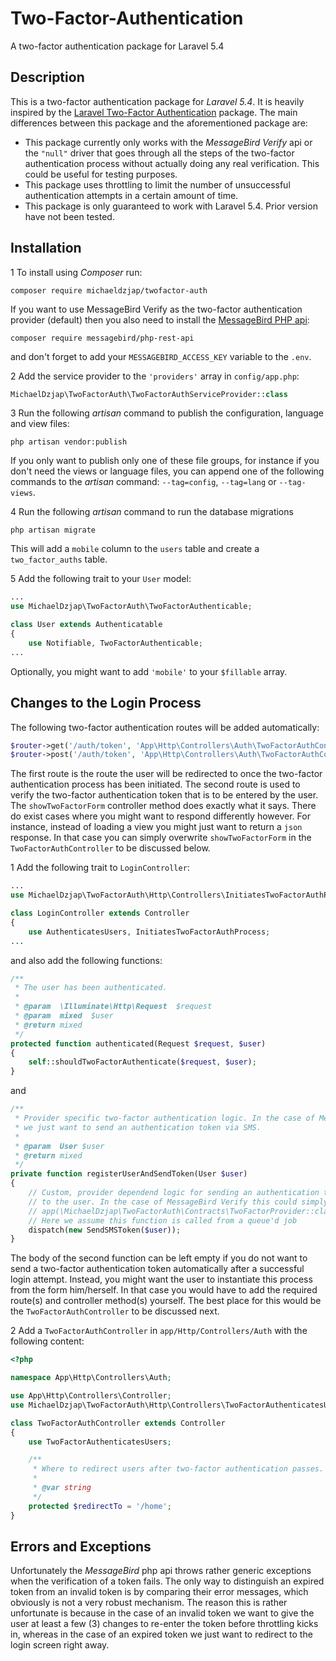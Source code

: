 # Two-Factor-Authentication
A two-factor authentication package for Laravel 5.4

## Description
This is a two-factor authentication package for *Laravel 5.4*. It is heavily inspired by the [Laravel Two-Factor Authentication](https://github.com/srmklive/laravel-twofactor-authentication) package. The main differences between this package and the aforementioned package are:

- This package currently only works with the *MessageBird Verify* api or the `"null"` driver that goes through all the steps of the two-factor authentication process without actually doing any real verification. This could be useful for testing purposes.
- This package uses throttling to limit the number of unsuccessful authentication attempts in a certain amount of time.
- This package is only guaranteed to work with Laravel 5.4. Prior version have not been tested.

## Installation
1 To install using *Composer* run:
```
composer require michaeldzjap/twofactor-auth
```
If you want to use MessageBird Verify as the two-factor authentication provider (default) then you also need to install the [MessageBird PHP api](https://github.com/messagebird/php-rest-api):
```
composer require messagebird/php-rest-api
```
and don't forget to add your `MESSAGEBIRD_ACCESS_KEY` variable to the `.env`.

2 Add the service provider to the `'providers'` array in `config/app.php`:
```php
MichaelDzjap\TwoFactorAuth\TwoFactorAuthServiceProvider::class
```
3 Run the following *artisan* command to publish the configuration, language and view files:
```
php artisan vendor:publish
```
If you only want to publish only one of these file groups, for instance if you don't need the views or language files, you can append one of the following commands to the *artisan* command: `--tag=config`, `--tag=lang` or `--tag-views`.

4 Run the following *artisan* command to run the database migrations
```
php artisan migrate
```
This will add a `mobile` column to the `users` table and create a `two_factor_auths` table.

5 Add the following trait to your `User` model:
```php
...
use MichaelDzjap\TwoFactorAuth\TwoFactorAuthenticable;

class User extends Authenticatable
{
    use Notifiable, TwoFactorAuthenticable;
...
```
Optionally, you might want to add `'mobile'` to your `$fillable` array.

## Changes to the Login Process
The following two-factor authentication routes will be added automatically:
```php
$router->get('/auth/token', 'App\Http\Controllers\Auth\TwoFactorAuthController@showTwoFactorForm')->name('auth.token');
$router->post('/auth/token', 'App\Http\Controllers\Auth\TwoFactorAuthController@verifyToken');
```
The first route is the route the user will be redirected to once the two-factor authentication process has been initiated. The second route is used to verify the two-factor authentication token that is to be entered by the user. The `showTwoFactorForm` controller method does exactly what it says. There do exist cases where you might want to respond differently however. For instance, instead of loading a view you might just want to return a `json` response. In that case you can simply overwrite `showTwoFactorForm` in the `TwoFactorAuthController` to be discussed below.

1 Add the following trait to `LoginController`:
```php
...
use MichaelDzjap\TwoFactorAuth\Http\Controllers\InitiatesTwoFactorAuthProcess;

class LoginController extends Controller
{
    use AuthenticatesUsers, InitiatesTwoFactorAuthProcess;
...
```
and also add the following functions:
```php
/**
 * The user has been authenticated.
 *
 * @param  \Illuminate\Http\Request  $request
 * @param  mixed  $user
 * @return mixed
 */
protected function authenticated(Request $request, $user)
{
    self::shouldTwoFactorAuthenticate($request, $user);
}
```
and
```php
/**
 * Provider specific two-factor authentication logic. In the case of MessageBird
 * we just want to send an authentication token via SMS.
 *
 * @param  User $user
 * @return mixed
 */
private function registerUserAndSendToken(User $user)
{
    // Custom, provider dependend logic for sending an authentication token 
    // to the user. In the case of MessageBird Verify this could simply be
    // app(\MichaelDzjap\TwoFactorAuth\Contracts\TwoFactorProvider::class)->sendSMSToken($this->user)
    // Here we assume this function is called from a queue'd job
    dispatch(new SendSMSToken($user));
}
```
The body of the second function can be left empty if you do not want to send a two-factor authentication token automatically after a successful login attempt. Instead, you might want the user to instantiate this process from the form him/herself. In that case you would have to add the required route(s) and controller method(s) yourself. The best place for this would be the `TwoFactorAuthController` to be discussed next.

2 Add a `TwoFactorAuthController` in `app/Http/Controllers/Auth` with the following content:
```php
<?php

namespace App\Http\Controllers\Auth;

use App\Http\Controllers\Controller;
use MichaelDzjap\TwoFactorAuth\Http\Controllers\TwoFactorAuthenticatesUsers;

class TwoFactorAuthController extends Controller
{
    use TwoFactorAuthenticatesUsers;

    /**
     * Where to redirect users after two-factor authentication passes.
     *
     * @var string
     */
    protected $redirectTo = '/home';
}
```

## Errors and Exceptions
Unfortunately the *MessageBird* php api throws rather generic exceptions when the verification of a token fails. The only way to distinguish an expired token from an invalid token is by comparing their error messages, which obviously is not a very robust mechanism. The reason this is rather unfortunate is because in the case of an invalid token we want to give the user at least a few (3) changes to re-enter the token before throttling kicks in, whereas in the case of an expired token we just want to redirect to the login screen right away.
